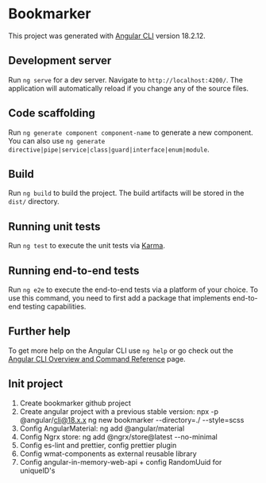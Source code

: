 # Bookmarker

This project was generated with [Angular CLI](https://github.com/angular/angular-cli) version 18.2.12.

## Development server

Run `ng serve` for a dev server. Navigate to `http://localhost:4200/`. The application will automatically reload if you change any of the source files.

## Code scaffolding

Run `ng generate component component-name` to generate a new component. You can also use `ng generate directive|pipe|service|class|guard|interface|enum|module`.

## Build

Run `ng build` to build the project. The build artifacts will be stored in the `dist/` directory.

## Running unit tests

Run `ng test` to execute the unit tests via [Karma](https://karma-runner.github.io).

## Running end-to-end tests

Run `ng e2e` to execute the end-to-end tests via a platform of your choice. To use this command, you need to first add a package that implements end-to-end testing capabilities.

## Further help

To get more help on the Angular CLI use `ng help` or go check out the [Angular CLI Overview and Command Reference](https://angular.dev/tools/cli) page.

## Init project
1. Create bookmarker github project
2. Create angular project with a previous stable version: npx -p @angular/cli@18.x.x ng new bookmarker --directory=./ --style=scss
3. Config AngularMaterial: ng add @angular/material
4. Config Ngrx store: ng add @ngrx/store@latest --no-minimal
5. Config es-lint and prettier, config prettier plugin
6. Config wmat-components as external reusable library
6. Config angular-in-memory-web-api + config RandomUuid for uniqueID's
